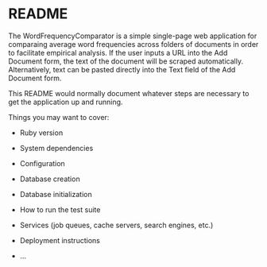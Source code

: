 # README

The WordFrequencyComparator is a simple single-page web application for comparaing average word frequencies across folders of documents
in order to facilitate empirical analysis. If the user inputs a URL into the Add Document form, the text of the document will be scraped automatically.
Alternatively, text can be pasted directly into the Text field of the Add Document form.

This README would normally document whatever steps are necessary to get the
application up and running.

Things you may want to cover:

* Ruby version

* System dependencies

* Configuration

* Database creation

* Database initialization

* How to run the test suite

* Services (job queues, cache servers, search engines, etc.)

* Deployment instructions

* ...
